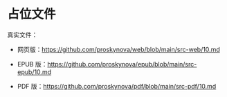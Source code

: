 # 占位文件

真实文件：

- 网页版：<https://github.com/proskynova/web/blob/main/src-web/10.md>

- EPUB 版：<https://github.com/proskynova/epub/blob/main/src-epub/10.md>

- PDF 版：<https://github.com/proskynova/pdf/blob/main/src-pdf/10.md>
